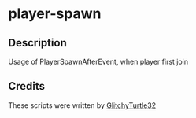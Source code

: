 # player-spawn

## Description

Usage of PlayerSpawnAfterEvent, when player first join

## Credits

These scripts were written by [GlitchyTurtle32](https://github.com/GlitchyTurtle)
